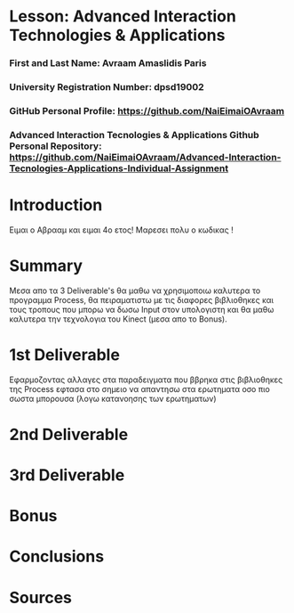 # Lesson: Advanced Interaction Technologies & Applications

### First and Last Name: Avraam Amaslidis Paris
### University Registration Number: dpsd19002
### GitHub Personal Profile: https://github.com/NaiEimaiOAvraam
### Advanced Interaction Tecnologies & Applications Github Personal Repository: https://github.com/NaiEimaiOAvraam/Advanced-Interaction-Tecnologies-Applications-Individual-Assignment

# Introduction
Ειμαι ο Αβρααμ και ειμαι 4ο ετος! 
Μαρεσει πολυ ο κωδικας !
# Summary
Μεσα απο τα 3 Deliverable's θα μαθω να χρησιμοποιω καλυτερα το προγραμμα Process, θα πειραματιστω με τις διαφορες βιβλιοθηκες και τους τροπους που μπορω να δωσω Input στον υπολογιστη και θα μαθω καλυτερα την τεχνολογια του Kinect (μεσα απο το Bonus).

# 1st Deliverable
Εφαρμοζοντας αλλαγες στα παραδειγματα που ββρηκα στις βιβλιοθηκες της Process εφτασα στο σημειο να απαντησω στα ερωτηματα οσο πιο σωστα μπορουσα (λογω κατανοησης των ερωτηματων)

# 2nd Deliverable


# 3rd Deliverable 


# Bonus 


# Conclusions


# Sources
